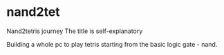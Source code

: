 # nand2tet
Nand2tetris journey
The title is self-explanatory

Building a whole pc to play tetris starting from the basic logic gate - nand.
